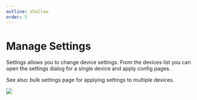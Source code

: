 ```yaml
---
outline: shallow
order: 5
---
```

# Manage Settings

Settings allows you to change device settings. From the devices list you can open the settings dialog for a single device and apply config pages.

See also: bulk settings page for applying settings to multiple devices.

![](https://i.imgur.com/MTQGSiH.png)

